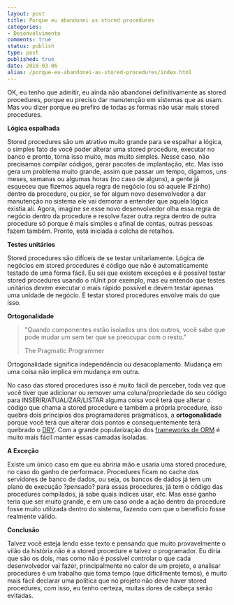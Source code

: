 ```yaml
---
layout: post
title: Porque eu abandonei as stored procedures
categories:
- Desenvolvimento
comments: true
status: publish
type: post
published: true
date: 2010-03-06
alias: /porque-eu-abandonei-as-stored-procedures/index.html
---
```

<p>OK, eu tenho que admitir, eu ainda não abandonei definitivamente as stored procedures, porque eu preciso dar manutenção em sistemas que as usam. Mas vou dizer porque eu prefiro de todas as formas não usar mais stored procedures.</p>
<p><strong>Lógica espalhada</strong></p>
<p>Stored procedures são um atrativo muito grande para se espalhar a lógica, o simples fato de você poder alterar uma stored procedure, executar no banco e pronto, torna isso muito, mas muito simples. Nesse caso, não precisamos compilar códigos, gerar pacotes de implantação, etc. Mas isso gera um problema muito grande, assim que passar um tempo, digamos, uns meses, semanas ou algumas horas (no caso de alguns), a gente já esqueceu que fizemos aquela regra de negócio (ou só aquele IFzinho) dentro da procedure, ou pior, se for algum novo desenvolvedor a dar manutenção no sistema ele vai demorar a entender que aquela lógica existia ali. Agora, imagine se esse novo desenvolvedor olha essa regra de negócio dentro da procedure e resolve fazer outra regra dentro de outra procedure só porque é mais simples e afinal de contas, outras pessoas fazem também. Pronto, está iniciada a colcha de retalhos.</p>
<p><strong>Testes unitários</strong></p>
<p>Stored procedures são difíceis de se testar unitariamente. Lógica de negócios em stored procedures é código que não é automaticamente testado de uma forma fácil. Eu sei que existem exceções e é possível testar stored procedures usando o nUnit por exemplo, mas eu entendo que testes unitários devem executar o mais rápido possível e devem testar apenas uma unidade de negócio. E testar stored procedures envolve mais do que isso.</p>
<p><strong>Ortogonalidade</strong></p>
<blockquote>
<p>"Quando componentes estão isolados uns dos outros, você sabe que pode mudar um sem ter que se preocupar com o resto."</p>
<p>The Pragmatic Programmer</p>
</blockquote>
<p>Ortogonalidade significa independência ou desacoplamento. Mudança em uma coisa não implica em mudança em outra.</p>
<p>No caso das stored procedures isso é muito fácil de perceber, toda vez que você tiver que adicionar ou remover uma coluna/propriedade do seu código para INSERIR/ATUALIZAR/LISTAR alguma coisa você terá que alterar o código que chama a stored procedure e também a própria procedure, isso quebra dois principios dos programadores pragmáticos, a <strong>ortogonalidade</strong> porque você terá que alterar dois pontos e consequentemente terá quebrado o <a href="http://lucattelli.com/blog/?p=313" target="_blank">DRY</a>. Com a grande popularização dos <a href="http://en.wikipedia.org/wiki/List_of_object-relational_mapping_software" target="_blank">frameworks de ORM</a> é muito mais fácil manter essas camadas isoladas.</p>
<p><strong>A Exceção</strong></p>
<p>Existe um único caso em que eu abriria mão e usaria uma stored procedure, no caso do ganho de performace. Procedures ficam no cache dos servidores de banco de dados, ou seja, os bancos de dados já tem um plano de execução ?pensado? para essas procedures, já tem o código das procedures compilados, já sabe quais índices usar, etc. Mas esse ganho teria que ser muito grande, e em um caso onde a ação dentro da procedure fosse muito utilizada dentro do sistema, fazendo com que o benefício fosse realmente válido.</p>
<p><strong>Conclusão</strong></p>
<p>Talvez você esteja lendo esse texto e pensando que muito provavelmente o vilão da história não é a stored procedure e talvez o programador. Eu diria que são os dois, mas como não é possível controlar o que cada desenvolvedor vai fazer, principalmente no calor de um projeto, e analisar procedures é um trabalho que toma tempo (que dificilmente temos), é muito mais fácil declarar uma política que no projeto não deve haver stored procedures, com isso, eu tenho certeza, muitas dores de cabeça serão evitadas.</p>
